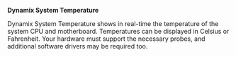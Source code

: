 **Dynamix System Temperature**

Dynamix System Temperature shows in real-time the temperature of the system CPU and motherboard. Temperatures can be displayed in Celsius or Fahrenheit.
Your hardware must support the necessary probes, and additional software drivers may be required too.
